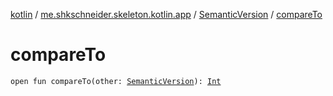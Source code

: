 [kotlin](../../index.md) / [me.shkschneider.skeleton.kotlin.app](../index.md) / [SemanticVersion](index.md) / [compareTo](./compare-to.md)

# compareTo

`open fun compareTo(other: `[`SemanticVersion`](index.md)`): `[`Int`](https://kotlinlang.org/api/latest/jvm/stdlib/kotlin/-int/index.html)
